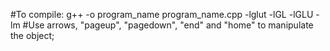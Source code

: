#To compile: g++ -o program_name program_name.cpp -lglut -lGL -lGLU -lm
#Use arrows, "pageup", "pagedown", "end" and "home"  to manipulate the object;

